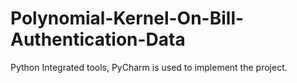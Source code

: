 # Polynomial-Kernel-On-Bill-Authentication-Data
Python Integrated tools, PyCharm is used to implement the project.
